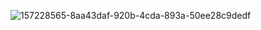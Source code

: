![157228565-8aa43daf-920b-4cda-893a-50ee28c9dedf](https://user-images.githubusercontent.com/101501471/164752635-450f4248-c044-4c1d-920d-d945c5df4979.jpg)

